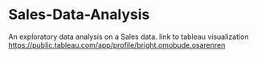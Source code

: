 # Sales-Data-Analysis
An exploratory data analysis on a Sales data.
link to tableau visualization https://public.tableau.com/app/profile/bright.omobude.osarenren

